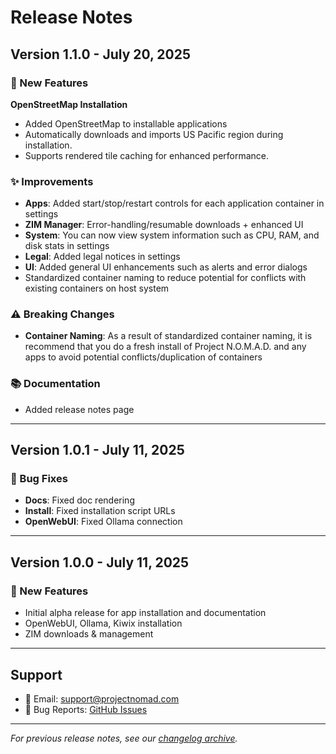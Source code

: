 # Release Notes

## Version 1.1.0 - July 20, 2025

### 🚀 New Features

**OpenStreetMap Installation**
- Added OpenStreetMap to installable applications
- Automatically downloads and imports US Pacific region during installation.
- Supports rendered tile caching for enhanced performance.

### ✨ Improvements

- **Apps**: Added start/stop/restart controls for each application container in settings
- **ZIM Manager**: Error-handling/resumable downloads + enhanced UI
- **System**: You can now view system information such as CPU, RAM, and disk stats in settings
- **Legal**: Added legal notices in settings
- **UI**: Added general UI enhancements such as alerts and error dialogs
- Standardized container naming to reduce potential for conflicts with existing containers on host system

### ⚠️ Breaking Changes

- **Container Naming**: As a result of standardized container naming, it is recommend that you do a fresh install of Project N.O.M.A.D. and any apps to avoid potential conflicts/duplication of containers

### 📚 Documentation

- Added release notes page

---

## Version 1.0.1 - July 11, 2025

### 🐛 Bug Fixes

- **Docs**: Fixed doc rendering
- **Install**: Fixed installation script URLs
- **OpenWebUI**: Fixed Ollama connection

---

## Version 1.0.0 - July 11, 2025

### 🚀 New Features

- Initial alpha release for app installation and documentation
- OpenWebUI, Ollama, Kiwix installation
- ZIM downloads & management

---

## Support

- 📧 Email: support@projectnomad.com
- 🐛 Bug Reports: [GitHub Issues](https://github.com/Crosstalk-Solutions/project-nomad/issues)

---

*For previous release notes, see our [changelog archive](https://github.com/Crosstalk-Solutions/project-nomad/releases).*